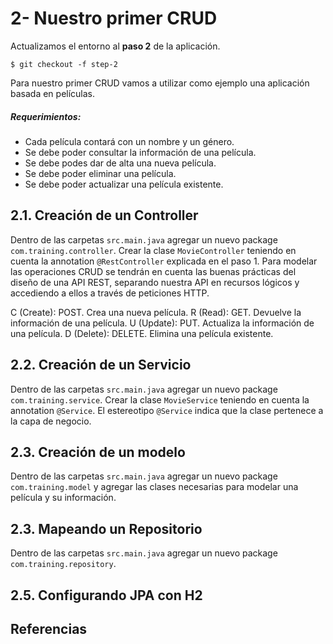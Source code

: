 # 2- Nuestro primer CRUD


Actualizamos el entorno al **paso 2** de la aplicación.
```
$ git checkout -f step-2
``` 

Para nuestro primer CRUD vamos a utilizar como ejemplo una aplicación basada en películas. 
##### Requerimientos:
- Cada película contará con un nombre y un género.
- Se debe poder consultar la información de una película.
- Se debe podes dar de alta una nueva película.
- Se debe poder eliminar una película.
- Se debe poder actualizar una película existente.

## 2.1. Creación de un Controller
Dentro de las carpetas `src.main.java` agregar un nuevo package `com.training.controller`. Crear la clase `MovieController` teniendo en cuenta la annotation `@RestController` explicada en el paso 1.
Para modelar las operaciones CRUD se tendrán en cuenta las buenas prácticas del diseño de una API REST, separando nuestra API en recursos lógicos y accediendo a ellos a través de peticiones HTTP.

C (Create): POST. Crea una nueva película.
R (Read): GET. Devuelve la información de una película.
U (Update): PUT. Actualiza la información de una película.
D (Delete): DELETE. Elimina una película existente.

## 2.2. Creación de un Servicio
Dentro de las carpetas `src.main.java` agregar un nuevo package `com.training.service`. Crear la clase `MovieService` teniendo en cuenta la annotation `@Service`.
El estereotipo `@Service` indica que la clase pertenece a la capa de negocio.

## 2.3. Creación de un modelo
Dentro de las carpetas `src.main.java` agregar un nuevo package `com.training.model` y agregar las clases necesarias para modelar una película y su información.

## 2.3. Mapeando un Repositorio
Dentro de las carpetas `src.main.java` agregar un nuevo package `com.training.repository`. 

## 2.5. Configurando JPA con H2

## Referencias
